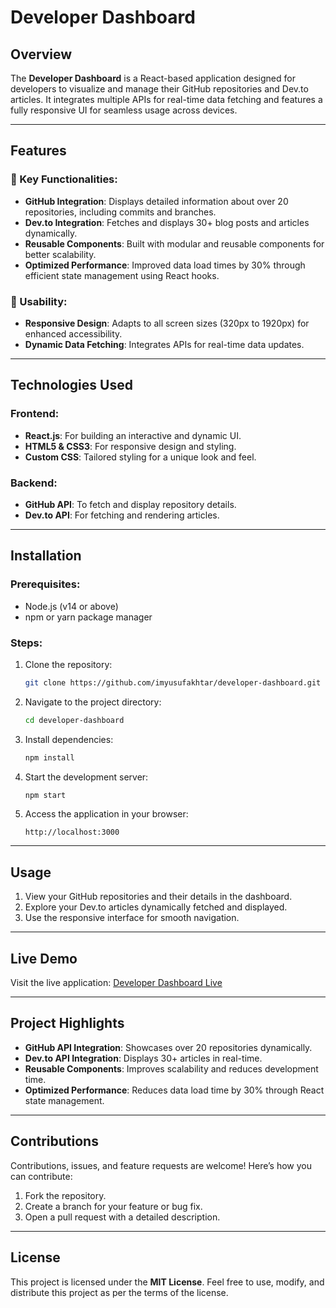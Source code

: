 # Developer Dashboard

## Overview

The **Developer Dashboard** is a React-based application designed for developers to visualize and manage their GitHub repositories and Dev.to articles. It integrates multiple APIs for real-time data fetching and features a fully responsive UI for seamless usage across devices.

---

## Features

### 🔹 Key Functionalities:
- **GitHub Integration**: Displays detailed information about over 20 repositories, including commits and branches.
- **Dev.to Integration**: Fetches and displays 30+ blog posts and articles dynamically.
- **Reusable Components**: Built with modular and reusable components for better scalability.
- **Optimized Performance**: Improved data load times by 30% through efficient state management using React hooks.

### 🔹 Usability:
- **Responsive Design**: Adapts to all screen sizes (320px to 1920px) for enhanced accessibility.
- **Dynamic Data Fetching**: Integrates APIs for real-time data updates.

---

## Technologies Used

### Frontend:
- **React.js**: For building an interactive and dynamic UI.
- **HTML5 & CSS3**: For responsive design and styling.
- **Custom CSS**: Tailored styling for a unique look and feel.

### Backend:
- **GitHub API**: To fetch and display repository details.
- **Dev.to API**: For fetching and rendering articles.

---

## Installation

### Prerequisites:
- Node.js (v14 or above)
- npm or yarn package manager

### Steps:
1. Clone the repository:
   ```bash
   git clone https://github.com/imyusufakhtar/developer-dashboard.git
   ```

2. Navigate to the project directory:
   ```bash
   cd developer-dashboard
   ```

3. Install dependencies:
   ```bash
   npm install
   ```

4. Start the development server:
   ```bash
   npm start
   ```

5. Access the application in your browser:
   ```
   http://localhost:3000
   ```

---

## Usage

1. View your GitHub repositories and their details in the dashboard.
2. Explore your Dev.to articles dynamically fetched and displayed.
3. Use the responsive interface for smooth navigation.

---

## Live Demo

Visit the live application: [Developer Dashboard Live](https://devs-dashboard.netlify.app/)

---

## Project Highlights

- **GitHub API Integration**: Showcases over 20 repositories dynamically.
- **Dev.to API Integration**: Displays 30+ articles in real-time.
- **Reusable Components**: Improves scalability and reduces development time.
- **Optimized Performance**: Reduces data load time by 30% through React state management.

---

## Contributions

Contributions, issues, and feature requests are welcome! Here’s how you can contribute:
1. Fork the repository.
2. Create a branch for your feature or bug fix.
3. Open a pull request with a detailed description.

---

## License

This project is licensed under the **MIT License**. Feel free to use, modify, and distribute this project as per the terms of the license.
